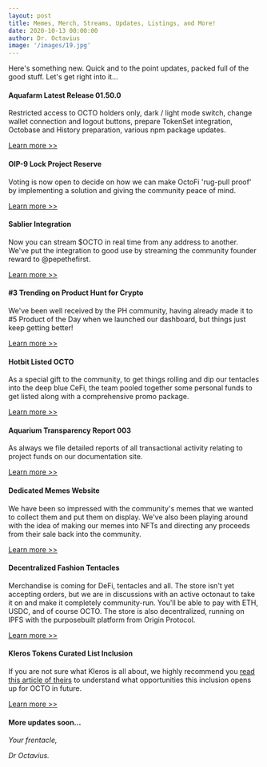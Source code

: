 ```yaml
---
layout: post
title: Memes, Merch, Streams, Updates, Listings, and More!
date: 2020-10-13 00:00:00
author: Dr. Octavius
image: '/images/19.jpg'
---
```


Here's something new. Quick and to the point updates, packed full of the good stuff. Let's get right into it...

#### Aquafarm Latest Release 01.50.0

Restricted access to OCTO holders only, dark / light mode switch, change wallet connection and logout buttons, prepare TokenSet integration, Octobase and History preparation, various npm package updates.

[Learn more >>](https://docs.octo.fi/docs/changelog/#01500-october-12-2020)

#### OIP-9 Lock Project Reserve

Voting is now open to decide on how we can make OctoFi 'rug-pull proof' by implementing a solution and giving the community peace of mind.

[Learn more >>](https://snapshot.page/#/octofi/proposal/QmS5eSLxrPa8XjihaPwYLXvy8BGBf7UrbXsK2UujdrrUrL)

#### Sablier Integration

Now you can stream $OCTO in real time from any address to another. We've put the integration to good use by streaming the community founder reward to @pepethefirst.

[Learn more >>](https://app.sablier.finance/stream/763)

#### \#3 Trending on Product Hunt for Crypto

We've been well received by the PH community, having already made it to \#5 Product of the Day when we launched our dashboard, but things just keep getting better!

[Learn more >>](https://twitter.com/octofinance/status/1315527630595092480?s=20)

#### Hotbit Listed OCTO

As a special gift to the community, to get things rolling and dip our tentacles into the deep blue CeFi, the team pooled together some personal funds to get listed along with a comprehensive promo package. 

[Learn more >>](https://twitter.com/Hotbit_news/status/1315607873632702464?s=20)

#### Aquarium Transparency Report 003

As always we file detailed reports of all transactional activity relating to project funds on our documentation site.

[Learn more >>](https://docs.octo.fi/docs/aquarium/t003/)

#### Dedicated Memes Website

We have been so impressed with the community's memes that we wanted to collect them and put them on display. We've also been playing around with the idea of making our memes into NFTs and directing any proceeds from their sale back into the community.

[Learn more >>](https://memes.octo.fi)

#### Decentralized Fashion Tentacles

Merchandise is coming for DeFi, tentacles and all. The store isn't yet accepting orders, but we are in discussions with an active octonaut to take it on and make it completely community-run. You'll be able to pay with ETH, USDC, and of course OCTO. The store is also decentralized, running on IPFS with the purposebuilt platform from Origin Protocol.

[Learn more >>](https://shop.octo.fi)

#### Kleros Tokens Curated List Inclusion

If you are not sure what Kleros is all about, we highly recommend you [read this article of theirs](http://blog.kleros.io/erc20-becomes-part-of-the-token/) to understand what opportunities this inclusion opens up for OCTO in future.

[Learn more >>](https://twitter.com/klerosT2CR/status/1315661960235618310?s=20)

#### More updates soon...

*Your frentacle,*

*Dr Octavius.*
